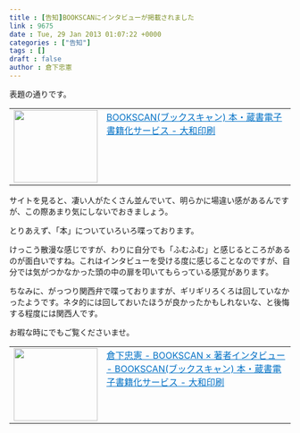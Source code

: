 ```yaml
---
title : [告知]BOOKSCANにインタビューが掲載されました
link : 9675
date : Tue, 29 Jan 2013 01:07:22 +0000
categories : ["告知"]
tags : []
draft : false
author : 倉下忠憲
---
```


表題の通りです。

<table border="0"><td valign="top" width="150"><a href="http://www.bookscan.co.jp/" target="_blank"><img border="0" src="http://capture.heartrails.com/150x130/shadow?http://www.bookscan.co.jp/" alt="" width="150" height="130" /></a></td><td valign="top"><a style="color:#0070C5;" href="http://www.bookscan.co.jp/" target="_blank">BOOKSCAN(ブックスキャン) 本・蔵書電子書籍化サービス - 大和印刷</a><a href="http://b.hatena.ne.jp/entry/http://www.bookscan.co.jp/" target="_blank"><img border="0" src="http://b.hatena.ne.jp/entry/image/http://www.bookscan.co.jp/" alt="" /></a></td></table>

サイトを見ると、凄い人がたくさん並んでいて、明らかに場違い感があるんですが、この際あまり気にしないでおきましょう。

とりあえず、「本」についていろいろ喋っております。

けっこう散漫な感じですが、わりに自分でも「ふむふむ」と感じるところがあるのが面白いですね。これはインタビューを受ける度に感じることなのですが、自分では気がつかなかった頭の中の扉を叩いてもらっている感覚があります。

ちなみに、がっつり関西弁で喋っておりますが、ギリギリろくろは回していなかったようです。ネタ的には回しておいたほうが良かったかもしれないな、と後悔する程度には関西人です。

お暇な時にでもご覧くださいませ。

<table border="0"><td valign="top" width="150"><a href="http://www.bookscan.co.jp/interview.php?iid=136&page=1#body" target="_blank"><img border="0" src="http://capture.heartrails.com/150x130/shadow?http://www.bookscan.co.jp/interview.php?iid=136&page=1#body" alt="" width="150" height="130" /></a></td><td valign="top"><a style="color:#0070C5;" href="http://www.bookscan.co.jp/interview.php?iid=136&page=1#body" target="_blank">倉下忠憲 - BOOKSCAN × 著者インタビュー - BOOKSCAN(ブックスキャン) 本・蔵書電子書籍化サービス - 大和印刷</a><a href="http://b.hatena.ne.jp/entry/http://www.bookscan.co.jp/interview.php?iid=136&page=1#body" target="_blank"><img border="0" src="http://b.hatena.ne.jp/entry/image/http://www.bookscan.co.jp/interview.php?iid=136&page=1#body" alt="" /></a></td></table>
